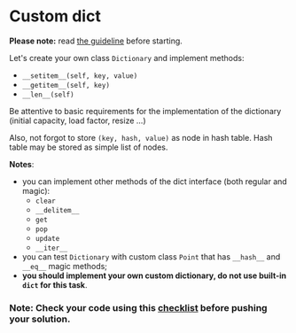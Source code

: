 # Custom dict

**Please note:** read [the guideline](https://github.com/mate-academy/py-task-guideline/blob/main/README.md)
before starting.

Let's create your own class `Dictionary` and implement methods:
- `__setitem__(self, key, value)` 
- `__getitem__(self, key)` 
- `__len__(self)`

Be attentive to basic requirements for the implementation of the dictionary (initial capacity, load factor, resize ...)

Also, not forgot to store `(key, hash, value)` as node in hash table. Hash table may be stored as simple list of nodes.

**Notes**: 
- you can implement other methods of the dict interface (both regular and magic):
  - `clear`
  - `__delitem__`
  - `get`
  - `pop`
  - `update`
  - `__iter__`
- you can test `Dictionary` with custom class `Point` that has `__hash__` and `__eq__` magic methods;
- **you should implement your own custom dictionary, do not use built-in `dict` for this task**.

### Note: Check your code using this [checklist](checklist.md) before pushing your solution.
